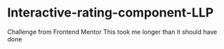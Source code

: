 # Interactive-rating-component-LLP
Challenge from Frontend Mentor
This took me longer than it should have done
